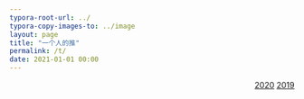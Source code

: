 ```yaml
---
typora-root-url: ../
typora-copy-images-to: ../image
layout: page 
title: "一个人的推"
permalink: /t/
date: 2021-01-01 00:00
---
```

<p align="right"><a href="/t/2020">2020</a>  <a href="/t/2019">2019</a></p>

